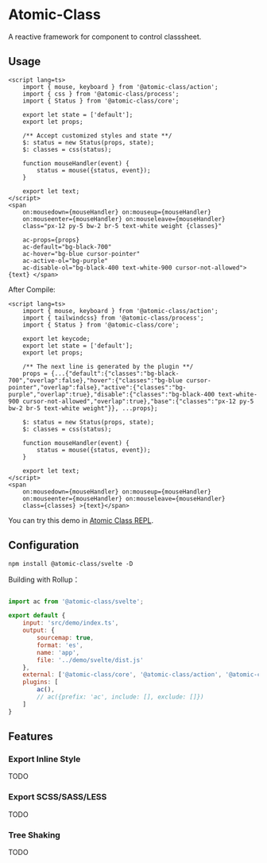 # Atomic-Class
A reactive framework for component to control classsheet.

## Usage

```svelte
<script lang=ts>
    import { mouse, keyboard } from '@atomic-class/action';
    import { css } from '@atomic-class/process';
    import { Status } from '@atomic-class/core';

    export let state = ['default'];
    export let props;
    
    /** Accept customized styles and state **/
    $: status = new Status(props, state);
    $: classes = css(status);

    function mouseHandler(event) { 
        status = mouse({status, event});
    }

    export let text;
</script>
<span
    on:mousedown={mouseHandler} on:mouseup={mouseHandler}
    on:mouseenter={mouseHandler} on:mouseleave={mouseHandler}
    class="px-12 py-5 bw-2 br-5 text-white weight {classes}"

    ac-props={props}
    ac-default="bg-black-700"
    ac-hover="bg-blue cursor-pointer"
    ac-active-ol="bg-purple"
    ac-disable-ol="bg-black-400 text-white-900 cursor-not-allowed"> {text} </span>
```


After Compile:

```svelte
<script lang=ts>
    import { mouse, keyboard } from '@atomic-class/action';
    import { tailwindcss} from '@atomic-class/process';
    import { Status } from '@atomic-class/core';

    export let keycode;
    export let state = ['default'];
    export let props;

    /** The next line is generated by the plugin **/
    props = {...{"default":{"classes":"bg-black-700","overlap":false},"hover":{"classes":"bg-blue cursor-pointer","overlap":false},"active":{"classes":"bg-purple","overlap":true},"disable":{"classes":"bg-black-400 text-white-900 cursor-not-allowed","overlap":true},"base":{"classes":"px-12 py-5 bw-2 br-5 text-white weight"}}, ...props};
    
    $: status = new Status(props, state);
    $: classes = css(status);

    function mouseHandler(event) {
        status = mouse({status, event});
    }

    export let text;
</script>
<span
    on:mousedown={mouseHandler} on:mouseup={mouseHandler}
    on:mouseenter={mouseHandler} on:mouseleave={mouseHandler}
    class={classes} >{text}</span>

```

You can try this demo in [Atomic Class REPL](https://design-to-release.github.io/atomic-class/?lang=svelte).

## Configuration

```
npm install @atomic-class/svelte -D
```

Building with Rollup：

```javascript

import ac from '@atomic-class/svelte';

export default {
	input: 'src/demo/index.ts',
	output: {
		sourcemap: true,
		format: 'es',
		name: 'app',
		file: '../demo/svelte/dist.js'
	},
	external: ['@atomic-class/core', '@atomic-class/action', '@atomic-class/process'],
	plugins: [
        ac(),
        // ac({prefix: 'ac', include: [], exclude: []})
    ]
}
```

## Features

### Export Inline Style

TODO

### Export SCSS/SASS/LESS

TODO

### Tree Shaking

TODO
